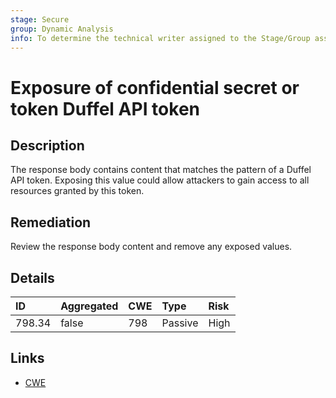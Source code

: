 ```yaml
---
stage: Secure
group: Dynamic Analysis
info: To determine the technical writer assigned to the Stage/Group associated with this page, see https://about.gitlab.com/handbook/engineering/ux/technical-writing/#assignments
---
```


# Exposure of confidential secret or token Duffel API token

## Description

The response body contains content that matches the pattern of a Duffel API token.
Exposing this value could allow attackers to gain access to all resources granted by this token.

## Remediation

Review the response body content and remove any exposed values.

## Details

| ID | Aggregated | CWE | Type | Risk |
|:---|:--------|:--------|:--------|:--------|
| 798.34 | false | 798 | Passive | High |

## Links

- [CWE](https://cwe.mitre.org/data/definitions/798.html)
